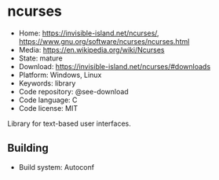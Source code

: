 # ncurses

- Home: https://invisible-island.net/ncurses/, https://www.gnu.org/software/ncurses/ncurses.html
- Media: https://en.wikipedia.org/wiki/Ncurses
- State: mature
- Download: https://invisible-island.net/ncurses/#downloads
- Platform: Windows, Linux
- Keywords: library
- Code repository: @see-download
- Code language: C
- Code license: MIT

Library for text-based user interfaces.

## Building

- Build system: Autoconf
